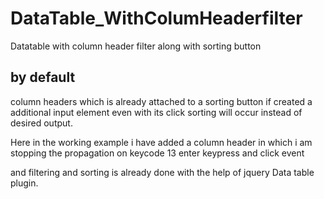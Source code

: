 # DataTable_WithColumHeaderfilter
Datatable with column header filter along with sorting button


by default 
---------------------------------------
column headers which is already attached to a sorting button
if created a additional input element even with its click 
sorting will occur instead of desired output.


Here in the working example i have added a column header in which 
i am stopping the propagation on keycode 13 enter keypress and click event

and filtering and sorting is already done with the help of jquery Data table plugin.
